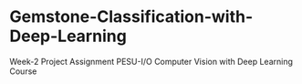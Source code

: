 # Gemstone-Classification-with-Deep-Learning
Week-2 Project Assignment PESU-I/O Computer Vision with Deep Learning Course
